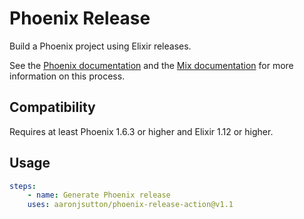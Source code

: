 # Phoenix Release

Build a Phoenix project using Elixir releases.

See the [Phoenix documentation](https://hexdocs.pm/phoenix/releases.html) and the [Mix documentation](https://hexdocs.pm/mix/Mix.Tasks.Release.html) for more information on this process.

## Compatibility

Requires at least Phoenix 1.6.3 or higher and Elixir 1.12 or higher.

## Usage

```yaml
steps:
	- name: Generate Phoenix release
	uses: aaronjsutton/phoenix-release-action@v1.1
```
